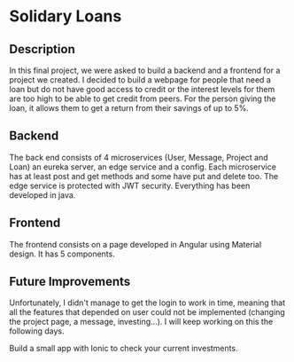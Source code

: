 # Solidary Loans

## Description

In this final project, we were asked to build a backend and a frontend for a project we created. I decided to build a webpage for people that need a loan but do not have good access to credit or the interest levels for them are too high to be able to get credit from peers. For the person giving the loan, it allows them to get a return from their savings of up to 5%.

## Backend

The back end consists of 4 microservices (User, Message, Project and Loan) an eureka server, an edge service and a config. Each microservice has at least post and get methods and some have put and delete too. The edge service is protected with JWT security. Everything has been developed in java.

## Frontend

The frontend consists on a page developed in Angular using Material design. It has 5 components. 

## Future Improvements

Unfortunately, I didn't manage to get the login to work in time, meaning that all the features that depended on user could not be implemented (changing the project page, a message, investing...). I will keep working on this the following days.

Build a small app with Ionic to check your current investments.




